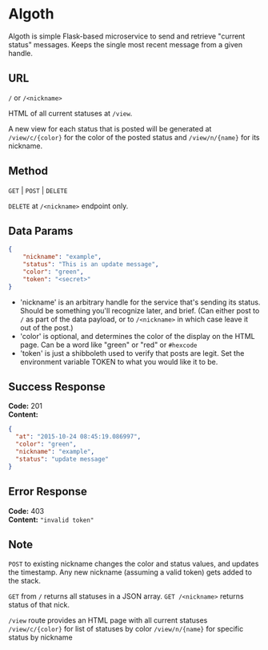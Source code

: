 # Algoth

Algoth is simple Flask-based microservice to send and retrieve "current status" messages. Keeps the single most recent message from a given handle.

## URL

`/` or `/<nickname>`

HTML of all current statuses at `/view`.

A new view for each status that is posted will be generated at `/view/c/{color}` for the color of the posted status and `/view/n/{name}` for its nickname.

## Method

`GET` | `POST` | `DELETE`

`DELETE` at `/<nickname>` endpoint only.

## Data Params

```json
{
    "nickname": "example",
    "status": "This is an update message",
    "color": "green",
    "token": "<secret>"
}
```

* 'nickname' is an arbitrary handle for the service that's sending its status. Should be something you'll recognize later, and brief. (Can either post to `/` as part of the data payload, or to `/<nickname>` in which case leave it out of the post.)
* 'color' is optional, and determines the color of the display on the HTML page. Can be a word like "green" or "red" or `#hexcode`
* 'token' is just a shibboleth used to verify that posts are legit. Set the environment variable TOKEN to what you would like it to be.

## Success Response

**Code:** 201  
**Content:**

```json
{
  "at": "2015-10-24 08:45:19.086997",
  "color": "green",
  "nickname": "example",
  "status": "update message"
}
```

## Error Response

**Code:** 403  
**Content:** `"invalid token"`

## Note

`POST` to existing nickname changes the color and status values, and updates the timestamp. Any new nickname (assuming a valid token) gets added to the stack.

`GET` from `/` returns all statuses in a JSON array. `GET /<nickname>` returns status of that nick.

`/view` route provides an HTML page with all current statuses
`/view/c/{color}` for list of statuses by color
`/view/n/{name}` for specific status by nickname